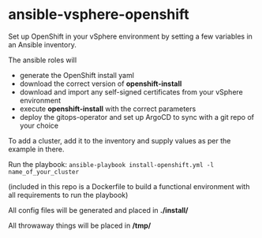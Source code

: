 # ansible-vsphere-openshift

Set up OpenShift in your vSphere environment by setting a few variables in an Ansible inventory.

The ansible roles will 
- generate the OpenShift install yaml
- download the correct version of **openshift-install**
- download and import any self-signed certificates from your vSphere environment
- execute **openshift-install** with the correct parameters
- deploy the gitops-operator and set up ArgoCD to sync with a git repo of your choice

To add a cluster, add it to the inventory and supply values as per the example in there.

Run the playbook: `ansible-playbook install-openshift.yml -l name_of_your_cluster`

(included in this repo is a Dockerfile to build a functional environment with all requirements to run the playbook)

All config files will be generated and placed in **./install/**

All throwaway things will be placed in **/tmp/**

